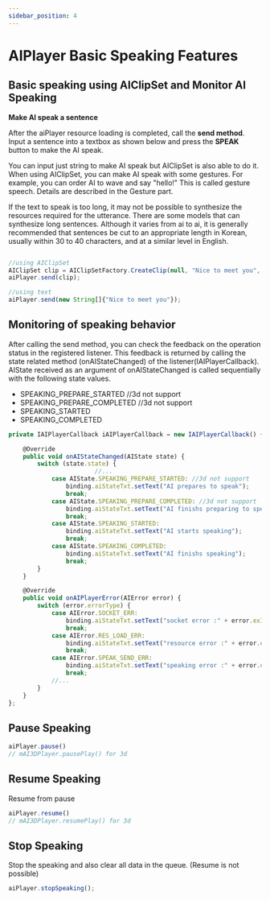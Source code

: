 ```yaml
---
sidebar_position: 4
---
```


# AIPlayer Basic Speaking Features

## Basic speaking using AIClipSet and Monitor AI Speaking
**Make AI speak a sentence**

After the aiPlayer resource loading is completed, call the **send method**. Input a sentence into a textbox as shown below and press the **SPEAK** button to make the AI speak.

You can input just string to make AI speak but AIClipSet is also able to do it. When using AIClipSet, you can make AI speak with some gestures. For example, you can order AI to wave and say "hello!" This is called gesture speech. Details are described in the Gesture part.

If the text to speak is too long, it may not be possible to synthesize the resources required for the utterance. There are some models that can synthesize long sentences. Although it varies from ai to ai, it is generally recommended that sentences be cut to an appropriate length in Korean, usually within 30 to 40 characters, and at a similar level in English.

```js

//using AIClipSet
AIClipSet clip = AIClipSetFactory.CreateClip(null, "Nice to meet you", null)
aiPlayer.send(clip); 

//using text
aiPlayer.send(new String[]{"Nice to meet you"}); 

```

## Monitoring of speaking behavior

After calling the send method, you can check the feedback on the operation status in the registered listener. This feedback is returned by calling the state related method (onAIStateChanged) of the listener(IAIPlayerCallback). AIState received as an argument of onAIStateChanged is called sequentially with the following state values.

- SPEAKING_PREPARE_STARTED //3d not support 
- SPEAKING_PREPARE_COMPLETED //3d not support 
- SPEAKING_STARTED
- SPEAKING_COMPLETED

```js
private IAIPlayerCallback iAIPlayerCallback = new IAIPlayerCallback() {

    @Override
    public void onAIStateChanged(AIState state) {
        switch (state.state) {
						//...
            case AIState.SPEAKING_PREPARE_STARTED: //3d not support 
                binding.aiStateTxt.setText("AI prepares to speak");
                break;
            case AIState.SPEAKING_PREPARE_COMPLETED: //3d not support 
                binding.aiStateTxt.setText("AI finishs preparing to speak");
                break;
            case AIState.SPEAKING_STARTED:
                binding.aiStateTxt.setText("AI starts speaking");
                break;
            case AIState.SPEAKING_COMPLETED:
                binding.aiStateTxt.setText("AI finishs speaking");
                break;
        }
    }

    @Override
    public void onAIPlayerError(AIError error) {
        switch (error.errorType) {
            case AIError.SOCKET_ERR:
                binding.aiStateTxt.setText("socket error :" + error.exInfo);
                break;
            case AIError.RES_LOAD_ERR:
                binding.aiStateTxt.setText("resource error :" + error.exInfo);
                break;
            case AIError.SPEAK_SEND_ERR:
                binding.aiStateTxt.setText("speaking error :" + error.exInfo);
                break;
            //...
        }
    }
};
```

## Pause Speaking

```js
aiPlayer.pause()
// mAI3DPlayer.pausePlay() for 3d 
```

## Resume Speaking
Resume from pause

```js
aiPlayer.resume()
// mAI3DPlayer.resumePlay() for 3d 
```

## Stop Speaking
Stop the speaking and also clear all data in the queue. (Resume is not possible)

```js
aiPlayer.stopSpeaking();
```
